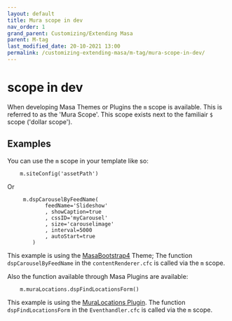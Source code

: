 ```yaml
---
layout: default
title: Mura scope in dev
nav_order: 1
grand_parent: Customizing/Extending Masa
parent: M-tag
last_modified_date: 20-10-2021 13:00
permalink: /customizing-extending-masa/m-tag/mura-scope-in-dev/
---
```


#  scope in dev

When developing Masa Themes or Plugins the `m`  scope is available. This is referred to as the 'Mura Scope'.
This scope exists next to the familiair `$` scope ('dollar scope').

## Examples

You can use the `m` scope in your template like so:

```cfscript
    m.siteConfig('assetPath')
```

Or

```cfscript
     m.dspCarouselByFeedName(
			feedName='Slideshow'
			, showCaption=true
			, cssID='myCarousel'
			, size='carouselimage'
			, interval=5000
			, autoStart=true
		)
```

This example is using the [MasaBootstrap4](https://github.com/MasaCMS/MasaBootstrap4) Theme; The function `dspCarouselByFeedName` in the `contentRenderer.cfc` is called via the `m` scope. 

Also the function available through Masa Plugins are available:

```cfscript
    m.muraLocations.dspFindLocationsForm()
```

This example is using the [MuraLocations Plugin](https://github.com/stevewithington/MuraLocations). The function `dspFindLocationsForm` in the `Eventhandler.cfc` is called via the `m` scope.